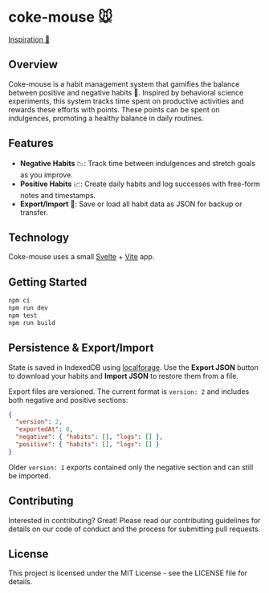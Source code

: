 # coke-mouse 🐭

[Inspiration 🎥](https://www.youtube.com/watch?v=n0FwB482fIg)

## Overview

Coke-mouse is a habit management system that gamifies the balance between positive and negative habits 🔄. Inspired by behavioral science experiments, this system tracks time spent on productive activities and rewards these efforts with points. These points can be spent on indulgences, promoting a healthy balance in daily routines.

## Features

- **Negative Habits** 📉: Track time between indulgences and stretch goals as you improve.
- **Positive Habits** 📈: Create daily habits and log successes with free-form notes and timestamps.
- **Export/Import** 🔄: Save or load all habit data as JSON for backup or transfer.

## Technology

Coke-mouse uses a small [Svelte](https://svelte.dev) + [Vite](https://vitejs.dev) app.

## Getting Started

```bash
npm ci
npm run dev
npm test
npm run build
```

## Persistence & Export/Import

State is saved in IndexedDB using [localforage](https://github.com/localForage/localForage). Use the **Export JSON** button to download your habits and **Import JSON** to restore them from a file.

Export files are versioned. The current format is `version: 2` and includes both negative and positive sections:

```json
{
  "version": 2,
  "exportedAt": 0,
  "negative": { "habits": [], "logs": [] },
  "positive": { "habits": [], "logs": [] }
}
```

Older `version: 1` exports contained only the negative section and can still be imported.

## Contributing

Interested in contributing? Great! Please read our contributing guidelines for details on our code of conduct and the process for submitting pull requests.

## License

This project is licensed under the MIT License - see the LICENSE file for details.
